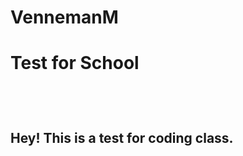 # VennemanM
<h1>
  <heading><b> Test for School </b></heading>
</h1>
<br>
<h2>
  <body>
    <br>
    Hey! This is a test for coding class.
    <br>
  </body>
</h2>
